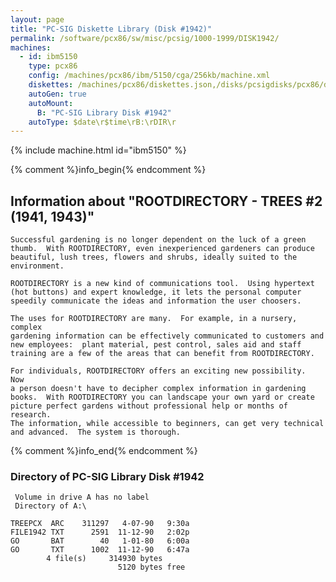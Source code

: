 ```yaml
---
layout: page
title: "PC-SIG Diskette Library (Disk #1942)"
permalink: /software/pcx86/sw/misc/pcsig/1000-1999/DISK1942/
machines:
  - id: ibm5150
    type: pcx86
    config: /machines/pcx86/ibm/5150/cga/256kb/machine.xml
    diskettes: /machines/pcx86/diskettes.json,/disks/pcsigdisks/pcx86/diskettes.json
    autoGen: true
    autoMount:
      B: "PC-SIG Library Disk #1942"
    autoType: $date\r$time\rB:\rDIR\r
---
```


{% include machine.html id="ibm5150" %}

{% comment %}info_begin{% endcomment %}

## Information about "ROOTDIRECTORY - TREES #2 (1941, 1943)"

    Successful gardening is no longer dependent on the luck of a green
    thumb.  With ROOTDIRECTORY, even inexperienced gardeners can produce
    beautiful, lush trees, flowers and shrubs, ideally suited to the
    environment.
    
    ROOTDIRECTORY is a new kind of communications tool.  Using hypertext
    (hot buttons) and expert knowledge, it lets the personal computer
    speedily communicate the ideas and information the user choosers.
    
    The uses for ROOTDIRECTORY are many.  For example, in a nursery, complex
    gardening information can be effectively communicated to customers and
    new employees:  plant material, pest control, sales aid and staff
    training are a few of the areas that can benefit from ROOTDIRECTORY.
    
    For individuals, ROOTDIRECTORY offers an exciting new possibility.  Now
    a person doesn't have to decipher complex information in gardening
    books.  With ROOTDIRECTORY you can landscape your own yard or create
    picture perfect gardens without professional help or months of research.
    The information, while accessible to beginners, can get very technical
    and advanced.  The system is thorough.
{% comment %}info_end{% endcomment %}


### Directory of PC-SIG Library Disk #1942

     Volume in drive A has no label
     Directory of A:\

    TREEPCX  ARC    311297   4-07-90   9:30a
    FILE1942 TXT      2591  11-12-90   2:02p
    GO       BAT        40   1-01-80   6:00a
    GO       TXT      1002  11-12-90   6:47a
            4 file(s)     314930 bytes
                            5120 bytes free
